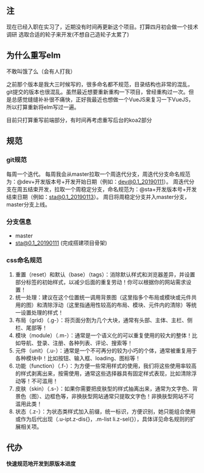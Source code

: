 ## 注
  现在已经入职在实习了，近期没有时间再更新这个项目。打算四月初会做一个技术调研 选取合适的轮子来开发(不想自己造轮子太累了)

## 为什么重写elm

不敢叫饿了么（会有人打我）

之前那个版本是我大三时候写的，很多命名都不规范，目录结构也非常的混乱，git提交的版本也很混乱。虽然最近想要重新重构一下项目，曾经重构过一次。但是总感觉缝缝补补很不痛快，正好我最近也想做一个VueJS来复习一下VueJS，所以打算重新将elm写过一遍。

目前只打算重写前端部分，有时间再考虑重写后台的koa2部分

## 规范

### git规范

每周一个迭代。
每周我会从master拉取一个周迭代分支，周迭代分支命名规范为：@dev+开发版本号+开发开始日期（例如：dev@0.1_20190111）。
周迭代分支在周五结束开发，拉取一个周稳定分支，命名规范为：@sta+开发版本号+开发结束日期（例如：sta@0.1_20190113）。
周日将周稳定分支并入master分支，master分支上线。

### 分支信息

- master
- sta@0.1_20190111 (完成搭建项目骨架)

### css命名规范
1. 重置（reset）和默认（base）（tags）：消除默认样式和浏览器差异，并设置部分标签的初始样式，以减少后面的重复劳动！你可以根据你的网站需求设置！
2. 统一处理：建议在这个位置统一调用背景图（这里指多个布局或模块或元件共用的图）和清除浮动（这里指通用性较高的布局、模块、元件内的清除）等统一设置处理的样式！
3. 布局（grid）（.g-）：将页面分割为几个大块，通常有头部、主体、主栏、侧栏、尾部等！
4. 模块（module）（.m-）：通常是一个语义化的可以重复使用的较大的整体！比如导航、登录、注册、各种列表、评论、搜索等！
5. 元件（unit）（.u-）：通常是一个不可再分的较为小巧的个体，通常被重复用于各种模块中！比如按钮、输入框、loading、图标等！
6. 功能（function）（.f-）：为方便一些常用样式的使用，我们将这些使用率较高的样式剥离出来，按需使用，通常这些选择器具有固定样式表现，比如清除浮动等！不可滥用！
7. 皮肤（skin）（.s-）：如果你需要把皮肤型的样式抽离出来，通常为文字色、背景色（图）、边框色等，非换肤型网站通常只提取文字色！非换肤型网站不可滥用此类！
8. 状态（.z-）：为状态类样式加入前缀，统一标识，方便识别，她只能组合使用或作为后代出现（.u-ipt.z-dis{}，.m-list li.z-sel{}），具体详见命名规则的扩展相关项。

## 代办

**快速规范地开发到原版本进度**
